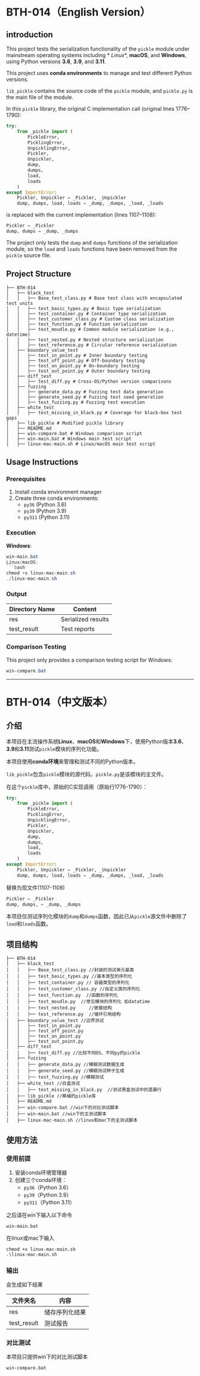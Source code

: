 # BTH-014（English Version）

## introduction

This project tests the serialization functionality of the `pickle` module under mainstream operating systems including *
*Linux**, **macOS**, and **Windows**, using Python versions **3.6**, **3.9**, and **3.11**.

This project uses **conda environments** to manage and test different Python versions.

`lib_pickle` contains the source code of the `pickle` module, and `pickle.py` is the main file of the module.

In this `pickle` library, the original C implementation call (original lines 1776–1790):

```python
try:
    from _pickle import (
        PickleError,
        PicklingError,
        UnpicklingError,
        Pickler,
        Unpickler,
        dump,
        dumps,
        load,
        loads
    )
except ImportError:
    Pickler, Unpickler = _Pickler, _Unpickler
    dump, dumps, load, loads = _dump, _dumps, _load, _loads
```

is replaced with the current implementation (lines 1107–1108):

```python
Pickler = _Pickler
dump, dumps = _dump, _dumps
```

The project only tests the `dump` and `dumps` functions of the serialization module, so the `load` and `loads` functions
have been removed from the `pickle` source file.

## Project Structure

```
├── BTH-014
│   ├── black_test
│   │   ├── Base_test_class.py # Base test class with encapsulated test units
│   │   ├── test_basic_types.py # Basic type serialization
│   │   ├── test_container.py # Container type serialization
│   │   ├── test_customer_class.py # Custom class serialization
│   │   ├── test_function.py # Function serialization
│   │   ├── test_moudle.py # Common module serialization (e.g., datetime)
│   │   ├── test_nested.py # Nested structure serialization
│   │   ├── test_reference.py # Circular reference serialization
│   ├── boundary_value_test
│   │   ├── test_in_point.py # Inner boundary testing
│   │   ├── test_off_point.py # Off-boundary testing
│   │   ├── test_on_point.py # On-boundary testing
│   │   ├── test_out_point.py # Outer boundary testing
│   ├── diff_test
│   │   ├── test_diff.py # Cross-OS/Python version comparisons
│   ├── fuzzing
│   │   ├── generate_data.py # Fuzzing test data generation
│   │   ├── generate_seed.py # Fuzzing test seed generation
│   │   ├── test_fuzzing.py # Fuzzing test execution
│   ├── white_test
│   │   ├── test_missing_in_black.py # Coverage for black-box test gaps
│   ├── lib_pickle # Modified pickle library
│   ├── README.md
│   ├── win-compare.bat # Windows comparison script
│   ├── win-main.bat # Windows main test script
│   ├── linux-mac-main.sh # Linux/macOS main test script
```
## Usage Instructions

### Prerequisites
1. Install conda environment manager
2. Create three conda environments:
   - `py36` (Python 3.6)
   - `py39` (Python 3.9)
   - `py311` (Python 3.11)

### Execution
**Windows**:
```powershell
win-main.bat
Linux/macOS:
```bash
chmod +x linux-mac-main.sh
./linux-mac-main.sh
```

### Output
|Directory Name | Content |
|---|---|
|res|Serialized results|
|test_result|Test reports|
### Comparison Testing
This project only provides a comparison testing script for Windows:
```powershell
win-compare.bat
```

---

# BTH-014（中文版本）

## 介绍

本项目在主流操作系统**Linux**、**macOS**和**Windows**下，使用Python版本**3.6**、**3.9**和**3.11**测试`pickle`模块的序列化功能。

本项目使用**conda环境**来管理和测试不同的Python版本。

`lib_pickle`包含`pickle`模块的源代码，`pickle.py`是该模块的主文件。

在这个`pickle`库中，原始的C实现调用（原始行1776-1790）：

```python
try:
    from _pickle import (
        PickleError,
        PicklingError,
        UnpicklingError,
        Pickler,
        Unpickler,
        dump,
        dumps,
        load,
        loads
    )
except ImportError:
    Pickler, Unpickler = _Pickler, _Unpickler
    dump, dumps, load, loads = _dump, _dumps, _load, _loads
```

替换为现文件(1107-1108)

```python
Pickler = _Pickler
dump, dumps, = _dump, _dumps
```

本项目仅测试序列化模块的`dump`和`dumps`函数，因此已从`pickle`源文件中删除了`load`和`loads`函数。

## 项目结构

```
├── BTH-014
│   ├── black_test
│   │   ├── Base_test_class.py //封装的测试单元基类
│   │   ├── test_basic_types.py //基本类型的序列化
│   │   ├── test_container.py // 容器类型的序列化
│   │   ├── test_customer_class.py //自定义类的序列化
│   │   ├── test_function.py  //函数的序列化
│   │   ├── test_moudle.py  //常见模块的序列化 如datatime
│   │   ├── test_nested.py     //嵌套结构
│   │   ├── test_reference.py  //循环引用结构
│   ├── boundary_value_test //边界测试
│   │   ├── test_in_point.py
│   │   ├── test_off_point.py
│   │   ├── test_on_point.py
│   │   ├── test_out_point.py
│   ├── diff_test
│   │   ├── test_diff.py //比较不同OS、不同py的pickle
│   ├── fuzzing  
│   │   ├── generate_data.py //模糊测试数据生成
│   │   ├── generate_seed.py //模糊测试种子生成
│   │   ├── test_fuzzing.py //模糊测试
│   ├── white_test //白盒测试
│   │   ├── test_missing_in_black.py  //测试黑盒测试中的遗漏行
│   ├── lib_pickle //移植的pickle库
│   ├── README.md
│   ├── win-compare.bat //win下的对比测试脚本
│   ├── win-main.bat //win下的主测试脚本
│   ├── linux-mac-main.sh //linux和mac下的主测试脚本
```

## 使用方法
### 使用前提
1. 安装conda环境管理器
2. 创建三个conda环境：
   - `py36`（Python 3.6）
   - `py39`（Python 3.9）
   - `py311`（Python 3.11）

之后请在win下输入以下命令
```shell
win-main.bat
```
在linux或mac下输入
```shell
chmod +x linux-mac-main.sh
.\linux-mac-main.sh
```

### 输出  
会生成如下结果  

|文件夹名|内容|
|---|---|
|res|储存序列化结果|
|test_result|测试报告|

### 对比测试
本项目只提供win下的对比测试脚本
```shell
win-compare.bat
```